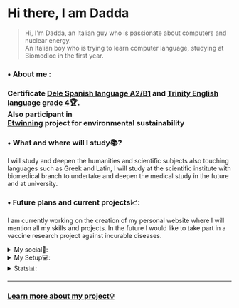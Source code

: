 # Hi there, I am Dadda

>Hi, I'm Dadda, an Italian guy who is passionate about computers and nuclear energy. <br>
>An Italian boy who is trying to learn computer language, studying at Biomedioc in the first year.


### • About me :

### Certificate [Dele Spanish language A2/B1](https://examenes.cervantes.es/es/dele/examenes/a2) and [Trinity English language grade 4](https://www.tcd.ie/alumni/newsevents/webinars/gclid=EAIaIQobChMIn8qNxN_6-AIVmLh3Ch0U4AtREAAYASAAEgILgPD_BwE)🏆. <br> Also participant in <br> [Etwinning](https://www.etwinning.net/it/pub/index.htm) project for environmental sustainability

### • What and where will I study📚?

I will study and deepen the humanities and scientific subjects also touching 
languages such as Greek and Latin, 
I will study at the scientific institute with biomedical branch 
to undertake and deepen the medical 
study in the future and at university.

### • Future plans and current projects📈:
I am currently working on the creation of my personal website where I will mention all my skills and projects.
In the future I would like to take part in a vaccine research project against incurable diseases.

<details>
<summary>
My social📱:
</summary>
<br>
  
  
My Instagram Account

<a href="http://www.instagram.com/davideviscuso_" target="_blank" rel="noreferrer"><img src="https://raw.githubusercontent.com/danielcranney/readme-generator/main/public/icons/socials/instagram.svg" width="32" height="32" /></a>

My Reddit Account

<a href="https://www.reddit.com/user/DaddX-" target="_blank" rel="noreferrer"><img src="https://raw.githubusercontent.com/DavideViscuso/DavideViscuso/main/R.png" width="32" height="32" /></a> 

My Twitter Account

<a href="https://twitter.com/Davideviscuso_" target="_blank" rel="noreferrer"><img src="https://raw.githubusercontent.com/DavideViscuso/DavideViscuso/main/t.png" width="32" height="32" /></a>
  
</Details>

<details>
<summary>
My Setup💻:
</summary>
<br>


##### My Keyboard: [Logitech G413 Carbon](https://www.amazon.it/Logitech-G413-Tastiera-Meccanica-Internazionale/dp/B06XQ1YJ7C/ref=sr_1_2?hvadid=80264380860711&hvbmt=be&hvdev=c&hvqmt=e&keywords=logitech+g413+carbon&qid=1657889758&sr=8-2)
##### My Mouse: [Logitech G512 Hero](https://www.amazon.it/Logitech-programmabili-regolabili-regolazione-bilanciamento/dp/B07GS6ZB7T/ref=pd_day0fbt_img_sccl_1/261-5844229-6814435?pd_rd_w=iYVa2&content-id=amzn1.sym.158f07bd-072c-4836-9346-c5ca367cdfa2&pf_rd_p=158f07bd-072c-4836-9346-c5ca367cdfa2&pf_rd_r=P6Z32ERV0D7WEBA0DXQ9&pd_rd_wg=KrXC3&pd_rd_r=1bfd2911-518b-444b-bbac-c2859ec45619&pd_rd_i=B07GS6ZB7T&psc=1)
##### My Headphones: [Airpods pro third generation](https://www.amazon.it/Novit%C3%A0-Apple-AirPods-terza-generazione/dp/B09JRBY3H4/ref=sr_1_2_sspa?keywords=Airpods+pro&qid=1657890197&sr=8-2-spons&psc=1&spLa=ZW5jcnlwdGVkUXVhbGlmaWVyPUEySjU0UVdUVENOQjgyJmVuY3J5cHRlZElkPUEwMTgzODI2N0pMRUVJRTQ2WU9RJmVuY3J5cHRlZEFkSWQ9QTA4NTE2MzAyQ1hBQkE5VjFQT0pBJndpZGdldE5hbWU9c3BfYXRmJmFjdGlvbj1jbGlja1JlZGlyZWN0JmRvTm90TG9nQ2xpY2s9dHJ1ZQ==)
##### My Laptop: [HP Notebook](https://www.amazon.it/HP-ProBook-Notebook-Impronte-Digitali/dp/B08X1P7JHT/ref=sr_1_1_sspa?crid=VKLWRJYTXVKR&keywords=hp+notebook&qid=1657890329&sprefix=hp+not%2Caps%2C130&sr=8-1-spons&psc=1&spLa=ZW5jcnlwdGVkUXVhbGlmaWVyPUEzOTRBWUZGSEdMQjI5JmVuY3J5cHRlZElkPUEwMzI0NzE0MlNDQUpBS09XUVA2SSZlbmNyeXB0ZWRBZElkPUEwMjEwNjUxVjdZV1ZDV0RRWllZJndpZGdldE5hbWU9c3BfYXRmJmFjdGlvbj1jbGlja1JlZGlyZWN0JmRvTm90TG9nQ2xpY2s9dHJ1ZQ==)
##### My Graphic tablet: [Wacom Cintiq 22](https://www.amazon.it/Wacom-Interattivo-Regolabile-Illustrare-Precisione/dp/B07TTC8TVQ/ref=sr_1_2?__mk_it_IT=%C3%85M%C3%85%C5%BD%C3%95%C3%91&crid=HAZYQZPBT65G&keywords=wacom+cintiq+22&qid=1657890580&sprefix=wacom+cintiq+22%2Caps%2C243&sr=8-2)
##### My Monitor: [Samsung Monitor HRM](https://www.amazon.it/Samsung-Monitor-3840x2160-Pannello-FreeSync/dp/B08XNLJ886/ref=sr_1_42?crid=1BGG729O7MLNF&keywords=monitor+samsung+27+pollici&qid=1657891115&sprefix=monitor+samnusng%2Caps%2C177&sr=8-42)
  
</details>

<details>
  <summary>
    Stats📊:
  </summary>
  <br>
  
  ![Dadda's GitHub stats](https://github-readme-stats.vercel.app/api?username=DavideViscuso&show_icons=true&theme=algolia)
  
  </details>


----------------------------------------------------------------------------------------------------------------------------------------------------------------------- 
### [Learn more about my project💡](https://github.com/Nuclear-Company)


